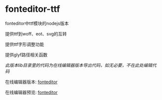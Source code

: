 fonteditor-ttf
==============

fonteditor中ttf模块的nodejs版本

提供ttf到woff、eot、svg的互转

提供ttf字形调整功能

提供glyf路径相关函数

<em>此版本lib目录里的代码为在线编辑器版本导出代码，如无必要，不在此处编辑代码</em>

在线编辑器版本: [fonteditor](https://github.com/ecomfe/fonteditor)

在线编辑器预览: [fonteditor](http://mkwiser.sinaapp.com/fonteditor/index.html)

